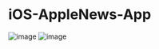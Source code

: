 # iOS-AppleNews-App

![image](https://github.com/KekePhasha/iOS-AppleNews-App/assets/61992331/bf03bf9d-396f-4417-8a05-9ac7b3699e2b)
![image](https://github.com/KekePhasha/iOS-AppleNews-App/assets/61992331/dbefaf7e-0d3b-4cbe-99c9-2769566ac1b1)
